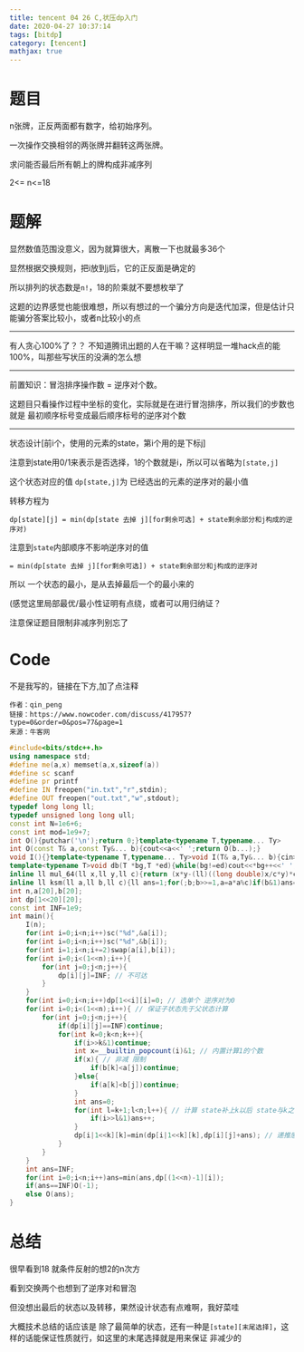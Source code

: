 ```yaml
---
title: tencent 04 26 C,状压dp入门
date: 2020-04-27 10:37:14
tags: [bitdp]
category: [tencent]
mathjax: true
---
```


# 题目

n张牌，正反两面都有数字，给初始序列。

一次操作交换相邻的两张牌并翻转这两张牌。

求问能否最后所有朝上的牌构成非减序列

2<= n<=18

# 题解

显然数值范围没意义，因为就算很大，离散一下也就最多36个

显然根据交换规则，把i放到j后，它的正反面是确定的

所以排列的状态数是`n!`，18的阶乘就不要想枚举了

这题的边界感觉也能很难想，所以有想过的一个骗分方向是迭代加深，但是估计只能骗分答案比较小，或者n比较小的点

---

有人贪心100%了？？ 不知道腾讯出题的人在干嘛？这样明显一堆hack点的能100%，叫那些写状压的没满的怎么想

---

前置知识：冒泡排序操作数 = 逆序对个数。

这题目只看操作过程中坐标的变化，实际就是在进行冒泡排序，所以我们的步数也就是 最初顺序标号变成最后顺序标号的逆序对个数

---

状态设计[前i个，使用的元素的state，第i个用的是下标j]

注意到state用0/1来表示是否选择，1的个数就是i，所以可以省略为`[state,j]`

这个状态对应的值 `dp[state,j]`为 已经选出的元素的逆序对的最小值

转移方程为

`dp[state][j] = min(dp[state 去掉 j][for剩余可选] + state剩余部分和j构成的逆序对)` 

注意到`state`内部顺序不影响逆序对的值

`= min(dp[state 去掉 j][for剩余可选]) + state剩余部分和j构成的逆序对`

所以 一个状态的最小，是从去掉最后一个的最小来的

(感觉这里局部最优/最小性证明有点绕，或者可以用归纳证？

注意保证题目限制非减序列别忘了

# Code

不是我写的，链接在下方,加了点注释

```
作者：qin_peng
链接：https://www.nowcoder.com/discuss/417957?type=0&order=0&pos=77&page=1
来源：牛客网
```

```cpp
#include<bits/stdc++.h>
using namespace std;
#define me(a,x) memset(a,x,sizeof(a))
#define sc scanf
#define pr printf
#define IN freopen("in.txt","r",stdin);
#define OUT freopen("out.txt","w",stdout);
typedef long long ll;
typedef unsigned long long ull;
const int N=1e6+6;
const int mod=1e9+7;
int O(){putchar('\n');return 0;}template<typename T,typename... Ty>
int O(const T& a,const Ty&... b){cout<<a<<' ';return O(b...);}
void I(){}template<typename T,typename... Ty>void I(T& a,Ty&... b){cin>>a;I(b...);}
template<typename T>void db(T *bg,T *ed){while(bg!=ed)cout<<*bg++<<' ';pr("\n");}
inline ll mul_64(ll x,ll y,ll c){return (x*y-(ll)((long double)x/c*y)*c+c)%c;}
inline ll ksm(ll a,ll b,ll c){ll ans=1;for(;b;b>>=1,a=a*a%c)if(b&1)ans=ans*a%c;return ans;}
int n,a[20],b[20];
int dp[1<<20][20];
const int INF=1e9;
int main(){
    I(n);
    for(int i=0;i<n;i++)sc("%d",&a[i]);
    for(int i=0;i<n;i++)sc("%d",&b[i]);
    for(int i=1;i<n;i+=2)swap(a[i],b[i]);
    for(int i=0;i<(1<<n);i++){
        for(int j=0;j<n;j++){
            dp[i][j]=INF; // 不可达
        }
    }
    for(int i=0;i<n;i++)dp[1<<i][i]=0; // 选单个 逆序对为0
    for(int i=0;i<(1<<n);i++){ // 保证子状态先于父状态计算
        for(int j=0;j<n;j++){
            if(dp[i][j]==INF)continue;
            for(int k=0;k<n;k++){
                if(i>>k&1)continue;
                int x=__builtin_popcount(i)&1; // 内置计算1的个数
                if(x){ // 非减 限制
                    if(b[k]<a[j])continue;
                }else{
                    if(a[k]<b[j])continue;
                }
                int ans=0;
                for(int l=k+1;l<n;l++){ // 计算 state补上k以后 state与k之间新形成的逆序对
                    if(i>>l&1)ans++;
                }
                dp[i|1<<k][k]=min(dp[i|1<<k][k],dp[i][j]+ans); // 递推感觉局部最小性有点奇怪？只有我？但是从上向下看是没问题的。所以逻辑一致没问题
            }
        }
    }
    int ans=INF;
    for(int i=0;i<n;i++)ans=min(ans,dp[(1<<n)-1][i]);
    if(ans==INF)O(-1);
    else O(ans);
}

```

# 总结

很早看到18 就条件反射的想2的n次方

看到交换两个也想到了逆序对和冒泡

但没想出最后的状态以及转移，果然设计状态有点难啊，我好菜哇

大概技术总结的话应该是 除了最简单的状态，还有一种是`[state][末尾选择]`，这样的话能保证性质就行，如这里的末尾选择就是用来保证 非减少的
